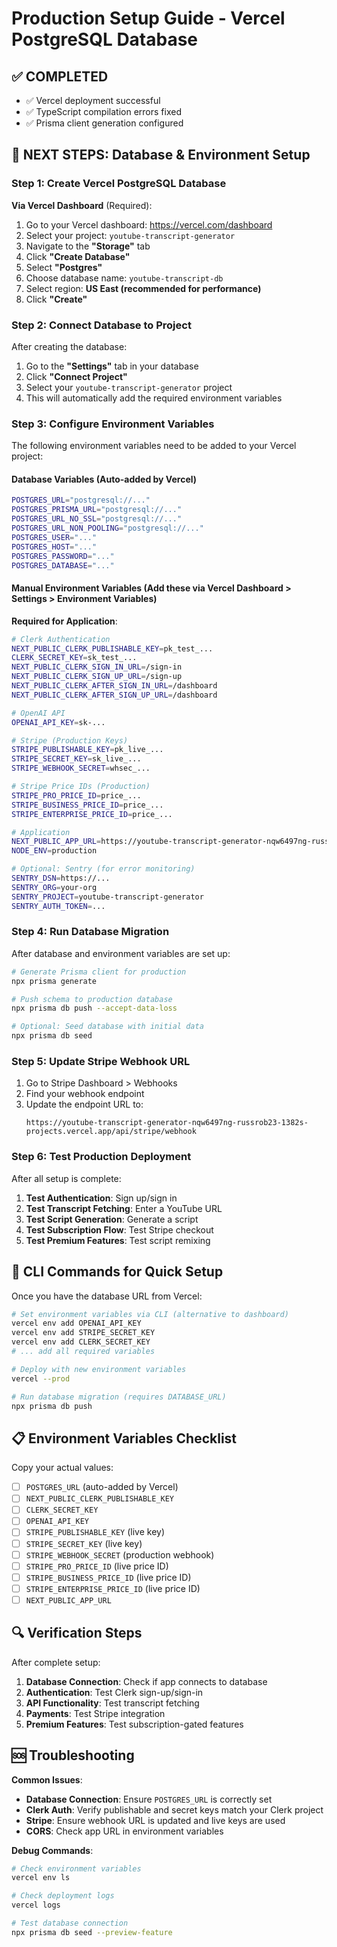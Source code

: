# Production Setup Guide - Vercel PostgreSQL Database

## ✅ COMPLETED
- ✅ Vercel deployment successful
- ✅ TypeScript compilation errors fixed
- ✅ Prisma client generation configured

## 🔧 NEXT STEPS: Database & Environment Setup

### Step 1: Create Vercel PostgreSQL Database

**Via Vercel Dashboard** (Required):
1. Go to your Vercel dashboard: https://vercel.com/dashboard
2. Select your project: `youtube-transcript-generator`
3. Navigate to the **"Storage"** tab
4. Click **"Create Database"**
5. Select **"Postgres"**
6. Choose database name: `youtube-transcript-db`
7. Select region: **US East (recommended for performance)**
8. Click **"Create"**

### Step 2: Connect Database to Project

After creating the database:
1. Go to the **"Settings"** tab in your database
2. Click **"Connect Project"**
3. Select your `youtube-transcript-generator` project
4. This will automatically add the required environment variables

### Step 3: Configure Environment Variables

The following environment variables need to be added to your Vercel project:

#### Database Variables (Auto-added by Vercel)
```bash
POSTGRES_URL="postgresql://..."
POSTGRES_PRISMA_URL="postgresql://..."
POSTGRES_URL_NO_SSL="postgresql://..."
POSTGRES_URL_NON_POOLING="postgresql://..."
POSTGRES_USER="..."
POSTGRES_HOST="..."
POSTGRES_PASSWORD="..."
POSTGRES_DATABASE="..."
```

#### Manual Environment Variables (Add these via Vercel Dashboard > Settings > Environment Variables)

**Required for Application**:
```bash
# Clerk Authentication
NEXT_PUBLIC_CLERK_PUBLISHABLE_KEY=pk_test_...
CLERK_SECRET_KEY=sk_test_...
NEXT_PUBLIC_CLERK_SIGN_IN_URL=/sign-in
NEXT_PUBLIC_CLERK_SIGN_UP_URL=/sign-up
NEXT_PUBLIC_CLERK_AFTER_SIGN_IN_URL=/dashboard
NEXT_PUBLIC_CLERK_AFTER_SIGN_UP_URL=/dashboard

# OpenAI API
OPENAI_API_KEY=sk-...

# Stripe (Production Keys)
STRIPE_PUBLISHABLE_KEY=pk_live_...
STRIPE_SECRET_KEY=sk_live_...
STRIPE_WEBHOOK_SECRET=whsec_...

# Stripe Price IDs (Production)
STRIPE_PRO_PRICE_ID=price_...
STRIPE_BUSINESS_PRICE_ID=price_...
STRIPE_ENTERPRISE_PRICE_ID=price_...

# Application
NEXT_PUBLIC_APP_URL=https://youtube-transcript-generator-nqw6497ng-russrob23-1382s-projects.vercel.app
NODE_ENV=production

# Optional: Sentry (for error monitoring)
SENTRY_DSN=https://...
SENTRY_ORG=your-org
SENTRY_PROJECT=youtube-transcript-generator
SENTRY_AUTH_TOKEN=...
```

### Step 4: Run Database Migration

After database and environment variables are set up:

```bash
# Generate Prisma client for production
npx prisma generate

# Push schema to production database
npx prisma db push --accept-data-loss

# Optional: Seed database with initial data
npx prisma db seed
```

### Step 5: Update Stripe Webhook URL

1. Go to Stripe Dashboard > Webhooks
2. Find your webhook endpoint
3. Update the endpoint URL to:
   ```
   https://youtube-transcript-generator-nqw6497ng-russrob23-1382s-projects.vercel.app/api/stripe/webhook
   ```

### Step 6: Test Production Deployment

After all setup is complete:

1. **Test Authentication**: Sign up/sign in
2. **Test Transcript Fetching**: Enter a YouTube URL
3. **Test Script Generation**: Generate a script
4. **Test Subscription Flow**: Test Stripe checkout
5. **Test Premium Features**: Test script remixing

## 🚀 CLI Commands for Quick Setup

Once you have the database URL from Vercel:

```bash
# Set environment variables via CLI (alternative to dashboard)
vercel env add OPENAI_API_KEY
vercel env add STRIPE_SECRET_KEY
vercel env add CLERK_SECRET_KEY
# ... add all required variables

# Deploy with new environment variables
vercel --prod

# Run database migration (requires DATABASE_URL)
npx prisma db push
```

## 📋 Environment Variables Checklist

Copy your actual values:

- [ ] `POSTGRES_URL` (auto-added by Vercel)
- [ ] `NEXT_PUBLIC_CLERK_PUBLISHABLE_KEY`
- [ ] `CLERK_SECRET_KEY`
- [ ] `OPENAI_API_KEY`
- [ ] `STRIPE_PUBLISHABLE_KEY` (live key)
- [ ] `STRIPE_SECRET_KEY` (live key)
- [ ] `STRIPE_WEBHOOK_SECRET` (production webhook)
- [ ] `STRIPE_PRO_PRICE_ID` (live price ID)
- [ ] `STRIPE_BUSINESS_PRICE_ID` (live price ID)
- [ ] `STRIPE_ENTERPRISE_PRICE_ID` (live price ID)
- [ ] `NEXT_PUBLIC_APP_URL`

## 🔍 Verification Steps

After complete setup:

1. **Database Connection**: Check if app connects to database
2. **Authentication**: Test Clerk sign-up/sign-in
3. **API Functionality**: Test transcript fetching
4. **Payments**: Test Stripe integration
5. **Premium Features**: Test subscription-gated features

## 🆘 Troubleshooting

**Common Issues**:
- **Database Connection**: Ensure `POSTGRES_URL` is correctly set
- **Clerk Auth**: Verify publishable and secret keys match your Clerk project
- **Stripe**: Ensure webhook URL is updated and live keys are used
- **CORS**: Check app URL in environment variables

**Debug Commands**:
```bash
# Check environment variables
vercel env ls

# Check deployment logs
vercel logs

# Test database connection
npx prisma db seed --preview-feature
```